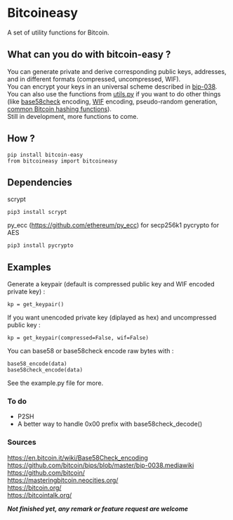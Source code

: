 # Bitcoineasy
A set of utility functions for Bitcoin.

## What can you do with bitcoin-easy ? 
You can generate private and derive corresponding public keys, addresses, and in different formats (compressed, uncompressed, WIF).  
You can encrypt your keys in  an universal scheme described in [bip-038](https://github.com/bitcoin/bips/blob/master/bip-0038.mediawiki).  
You can also use the functions from [utils.py](https://github.com/darosior/bitcoin-utils/blob/master/utils.py) if you want to do other things (like [base58check](https://github.com/darosior/bitcoin-utils/blob/master/utils.py#L53) encoding, [WIF](https://github.com/darosior/bitcoin-utils/blob/master/utils.py#L46) encoding, pseudo-random generation, [common Bitcoin hashing functions](https://github.com/darosior/bitcoin-utils/blob/master/utils.py#L19)).  
Still in development, more functions to come.

## How ?
```
pip install bitcoin-easy
from bitcoineasy import bitcoineasy
```  
   
## Dependencies
scrypt
```
pip3 install scrypt
```
py_ecc (https://github.com/ethereum/py_ecc) for secp256k1
pycrypto for AES
```
pip3 install pycrypto
```

## Examples
Generate a keypair (default is compressed public key and WIF encoded private key) : 
```
kp = get_keypair()
```
If you want unencoded private key (diplayed as hex) and uncompressed public key : 
```
kp = get_keypair(compressed=False, wif=False)
```
You can base58 or base58check encode raw bytes with : 
```
base58_encode(data)
base58check_encode(data)
```
   
   
See the example.py file for more.
  
### To do
- P2SH
- A better way to handle 0x00 prefix with base58check_decode()
  
### Sources
https://en.bitcoin.it/wiki/Base58Check_encoding  
https://github.com/bitcoin/bips/blob/master/bip-0038.mediawiki  
https://github.com/bitcoin/  
https://masteringbitcoin.neocities.org/  
https://bitcoin.org/  
https://bitcointalk.org/  
  
**_Not finished yet, any remark or feature request are welcome_**
